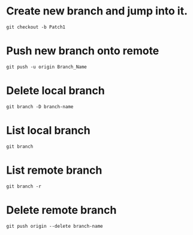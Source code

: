 # Create new branch and jump into it.
`git checkout -b Patch1`
# Push new branch onto remote
`git push -u origin Branch_Name`
# Delete local branch
`git branch -D branch-name`
# List local branch
`git branch`
# List remote branch
`git branch -r`
# Delete remote branch
`git push origin --delete branch-name`